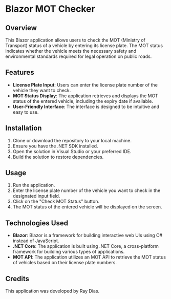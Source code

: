 # Blazor MOT Checker

## Overview
This Blazor application allows users to check the MOT (Ministry of Transport) status of a vehicle by entering its license plate. The MOT status indicates whether the vehicle meets the necessary safety and environmental standards required for legal operation on public roads.

## Features
- **License Plate Input**: Users can enter the license plate number of the vehicle they want to check.
- **MOT Status Display**: The application retrieves and displays the MOT status of the entered vehicle, including the expiry date if available.
- **User-Friendly Interface**: The interface is designed to be intuitive and easy to use.

## Installation
1. Clone or download the repository to your local machine.
2. Ensure you have the .NET SDK installed.
3. Open the solution in Visual Studio or your preferred IDE.
4. Build the solution to restore dependencies.

## Usage
1. Run the application.
2. Enter the license plate number of the vehicle you want to check in the designated input field.
3. Click on the "Check MOT Status" button.
4. The MOT status of the entered vehicle will be displayed on the screen.

## Technologies Used
- **Blazor**: Blazor is a framework for building interactive web UIs using C# instead of JavaScript.
- **.NET Core**: The application is built using .NET Core, a cross-platform framework for building various types of applications.
- **MOT API**: The application utilizes an MOT API to retrieve the MOT status of vehicles based on their license plate numbers.

## Credits
This application was developed by Ray Dias.
